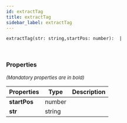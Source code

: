 ```yaml
---
id: extractTag
title: extractTag
sidebar_label: extractTag
---
```


```tsx
extractTag(str: string,startPos: number):  | 
```
<br/>



### Properties

<font size="2"><i>(Mandatory properties are in bold)</i></font>

| Properties | Type | Description |
| --------- | ---- | ----------- |
| **startPos** | number |  |
| **str** | string |  |
